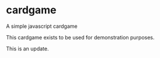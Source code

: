 # cardgame
A simple javascript cardgame

This cardgame exists to be used for demonstration purposes.


This is an update.